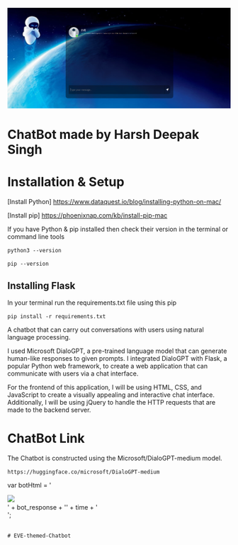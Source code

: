 ![EVE - themed Chatbot](Logo/logo.png)

# ChatBot made by Harsh Deepak Singh

# Installation & Setup

[Install Python] https://www.dataquest.io/blog/installing-python-on-mac/

[Install pip] https://phoenixnap.com/kb/install-pip-mac

If you have Python & pip installed then check their version in the terminal or command line tools

```
python3 --version
```

```
pip --version
```

## Installing Flask

In your terminal run the requirements.txt file using this pip

```
pip install -r requirements.txt
```

A chatbot that can carry out conversations with users using natural language processing.

I used Microsoft DialoGPT, a pre-trained language model that can generate human-like responses to given prompts. I integrated DialoGPT with Flask, a popular Python web framework, to create a web application that can communicate with users via a chat interface.

For the frontend of this application, I will be using HTML, CSS, and JavaScript to create a visually appealing and interactive chat interface. Additionally, I will be using jQuery to handle the HTTP requests that are made to the backend server.


# ChatBot Link
The Chatbot is constructed using the Microsoft/DialoGPT-medium model.

```
https://huggingface.co/microsoft/DialoGPT-medium
```

var botHtml = '<div class="d-flex justify-content-start mb-4"><div class="img_cont_msg"><img src="https://i.ibb.co/fSNP7Rz/icons8-chatgpt-512.png" class="rounded-circle user_img_msg"></div><div class="msg_cotainer">' + bot_response + '<span class="msg_time">' + time + '</span></div></div>';
```#   E V E - t h e m e d - C h a t b o t 
 
 #   E V E - t h e m e d - C h a t b o t 
 
 
